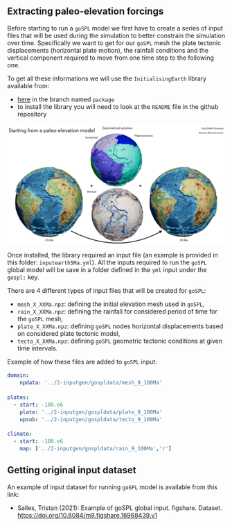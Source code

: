 ## Extracting paleo-elevation forcings

Before starting to run a `goSPL` model we first have to create a series of input files that will be used during the simulation to better constrain the simulation over time. Specifically we want to get for our `goSPL` mesh the plate tectonic displacements (horizontal plate motion), the rainfall conditions and the vertical component required to move from one time step to the following one.

To get all these informations we will use the `InitialisingEarth` library available from:
+ [here](https://github.com/suoarski/InitialisingEarth.git) in the branch named `package` 
+ to install the library you will need to look at the `README` file in the github repository

![](img/geom.png)

Once installed, the library required an input file (an example is provided in this folder: `inputearth5Ma.yml`). All the inputs required to run the `goSPL` global model will be save in a folder defined in the `yml` input under the `gospl:` key. 

There are 4 different types of input files that will be created for `goSPL`:

- `mesh_X_XXMa.npz`: defining the initial elevation mesh used in `goSPL`,
- `rain_X_XXMa.npz`: defining the rainfall for considered period of time for the `goSPL` mesh,
- `plate_X_XXMa.npz`: defining `goSPL` nodes horizontal displacements based on considered plate tectonic model,
- `tecto_X_XXMa.npz`: defining `goSPL` geometric tectonic conditions at given time intervals.


Example of how these files are added to `goSPL` input:

```yaml
domain:
    npdata: '../2-inputgen/gospldata/mesh_9_100Ma'
    
plates:
  - start: -100.e6
    plate: '../2-inputgen/gospldata/plate_9_100Ma'
    upsub: '../2-inputgen/gospldata/tecto_9_100Ma'

climate:
  - start: -100.e6
    map: ['../2-inputgen/gospldata/rain_9_100Ma','r']
```


## Getting original input dataset

An example of input dataset for running `goSPL` model  is available from this link:

+ Salles, Tristan (2021): Example of goSPL global input. figshare. Dataset. https://doi.org/10.6084/m9.figshare.16968439.v1 
